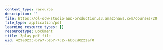 ```yaml
---
content_type: resource
description: ''
file: https://ol-ocw-studio-app-production.s3.amazonaws.com/courses/20-219-becoming-the-next-bill-nye-writing-and-hosting-the-educational-show-january-iap-2015/429a8233b7a7b2b77c2cbb6cd8222af0_rCG6r6gotZQ.pdf
file_type: application/pdf
learning_resource_types: []
resourcetype: Document
title: 3play pdf file
uid: 429a8233-b7a7-b2b7-7c2c-bb6cd8222af0
---
```

